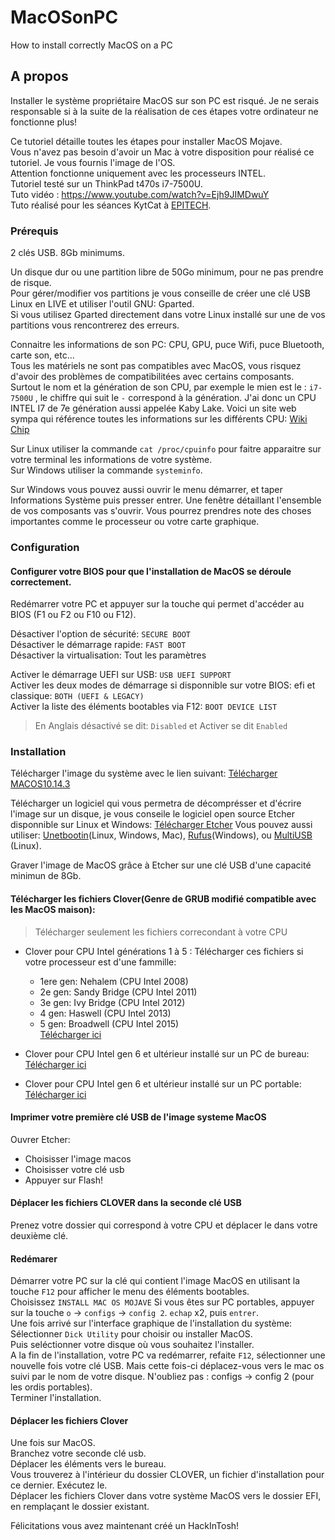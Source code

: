 # MacOSonPC
How to install correctly MacOS on a PC

## A propos

Installer le système propriétaire MacOS sur son PC est risqué. Je ne serais responsable si à la suite de la réalisation de ces étapes votre ordinateur ne fonctionne plus!

Ce tutoriel détaille toutes les étapes pour installer MacOS Mojave.  
Vous n'avez pas besoin d'avoir un Mac à votre disposition pour réalisé ce tutoriel. Je vous fournis l'image de l'OS.  
Attention fonctionne uniquement avec les processeurs INTEL.  
Tutoriel testé sur un ThinkPad t470s i7-7500U.  
Tuto vidéo : https://www.youtube.com/watch?v=Ejh9JIMDwuY  
Tuto réalisé pour les séances KytCat à [EPITECH](http://www.epitech.eu).  

### Prérequis

2 clés USB. 8Gb minimums.

Un disque dur ou une partition libre de 50Go minimum, pour ne pas prendre de risque.  
Pour gérer/modifier vos partitions je vous conseille de créer une clé USB Linux en LIVE et utiliser l'outil GNU: Gparted.  
Si vous utilisez Gparted directement dans votre Linux installé sur une de vos partitions vous rencontrerez des erreurs. 

Connaitre les informations de son PC: CPU, GPU, puce Wifi, puce Bluetooth, carte son, etc...  
Tous les matériels ne sont pas compatibles avec MacOS, vous risquez d'avoir des problèmes de compatibilitées avec certains composants.  
Surtout le nom et la génération de son CPU, par exemple le mien est le : `i7-7500U` , le chiffre qui suit le `-` correspond à la génération. J'ai donc un CPU INTEL I7 de 7e génération aussi appelée Kaby Lake.
Voici un site web sympa qui référence toutes les informations sur les différents CPU:
[Wiki Chip](https://en.wikichip.org/wiki/intel/cpuid)

Sur Linux utiliser la commande `cat /proc/cpuinfo` pour faitre apparaitre sur votre terminal les informations de votre système.  
Sur Windows utiliser la commande `systeminfo`.   

Sur Windows vous pouvez aussi ouvrir le menu démarrer, et taper Informations Système puis presser entrer. Une fenêtre détaillant l'ensemble de vos composants vas s'ouvrir. Vous pourrez prendres note des choses importantes comme le processeur ou votre carte graphique.

### Configuration

#### Configurer votre BIOS pour que l'installation de MacOS se déroule correctement.

Redémarrer votre PC et appuyer sur la touche qui permet d'accéder au BIOS (F1 ou F2 ou F10 ou F12).

Désactiver l'option de sécurité: `SECURE BOOT`  
Désactiver le démarrage rapide: `FAST BOOT`  
Désactiver la virtualisation: Tout les paramètres  
  
Activer le démarrage UEFI sur USB: `USB UEFI SUPPORT`  
Activer les deux modes de démarrage si disponnible sur votre BIOS: efi et classique: `BOTH (UEFI & LEGACY)`  
Activer la liste des éléments bootables via F12: `BOOT DEVICE LIST`  
  
> En Anglais désactivé se dit: `Disabled` et Activer se dit `Enabled`  

### Installation

Télécharger l'image du système avec le lien suivant: 
[Télécharger MACOS10.14.3](https://epitechfr-my.sharepoint.com/:u:/r/personal/constant_loubier_epitech_eu/Documents/MacOs%20Mojave%2010.14.3/MacOS%20Mojave%2010.14.3.raw.zip?csf=1&e=5lHehQ)

Télécharger un logiciel qui vous permetra de décomprésser et d'écrire l'image sur un disque, je vous conseile le logiciel open source Etcher disponnible sur Linux et Windows: 
[Télécharger Etcher](https://www.balena.io/etcher)
Vous pouvez aussi utiliser: [Unetbootin](https://unetbootin.github.io)(Linux, Windows, Mac), [Rufus](https://rufus.ie)(Windows), ou [MultiUSB](http://liveusb.info) (Linux).  

Graver l'image de MacOS grâce à Etcher sur une clé USB d'une capacité minimun de 8Gb.

#### Télécharger les fichiers Clover(Genre de GRUB modifié compatible avec les MacOS maison):

>Télécharger seulement les fichiers correcondant à votre CPU

* Clover pour CPU Intel générations 1 à 5 : Télécharger ces fichiers si votre processeur est d'une fammille:
    * 1ere gen: Nehalem (CPU Intel 2008)
    * 2e gen: Sandy Bridge (CPU Intel 2011)
    * 3e gen: Ivy Bridge (CPU Intel 2012)
    * 4 gen: Haswell (CPU Intel 2013)
    * 5 gen: Broadwell (CPU Intel 2015)  
[Télécharger ici](https://epitechfr-my.sharepoint.com/:u:/r/personal/constant_loubier_epitech_eu/Documents/MacOs%20Mojave%2010.14.3/Clover%201%20a%205%20gen.zip?csf=1&e=YhO34i)

* Clover pour CPU Intel gen 6 et ultérieur installé sur un PC de bureau:
[Télécharger ici](https://epitechfr-my.sharepoint.com/:u:/r/personal/constant_loubier_epitech_eu/Documents/MacOs%20Mojave%2010.14.3/Clover%206+%20gen.zip?csf=1&e=yNhPmo)

* Clover pour CPU Intel gen 6 et ultérieur installé sur un PC portable:
[Télécharger ici](https://epitechfr-my.sharepoint.com/:u:/r/personal/constant_loubier_epitech_eu/Documents/MacOs%20Mojave%2010.14.3/Clover%206+%20gen%20for%20notebooks.zip?csf=1&e=vvvgk4)

#### Imprimer votre première clé USB de l'image systeme MacOS

Ouvrer Etcher: 
* Choisisser l'image macos
* Choisisser votre clé usb
* Appuyer sur Flash!

#### Déplacer les fichiers CLOVER dans la seconde clé USB

Prenez votre dossier qui correspond à votre CPU et déplacer le dans votre deuxième clé.

#### Redémarer

Démarrer votre PC sur la clé qui contient l'image MacOS en utilisant la touche `F12` pour afficher le menu des éléments bootables.  
Choisissez `INSTALL MAC OS MOJAVE`
Si vous êtes sur PC portables, appuyer sur la touche `o` -> `configs` -> `config 2`. `echap` x2, puis `entrer`.  
Une fois arrivé sur l'interface graphique de l'installation du système:
Sélectionner `Dick Utility` pour choisir ou installer MacOS.  
Puis seléctionner votre disque où vous souhaitez l'installer.  
A la fin de l'installation, votre PC va redémarrer, refaite `F12`, sélectionner une nouvelle fois votre clé USB. Mais cette fois-ci déplacez-vous vers le mac os suivi par le nom de votre disque. N'oubliez pas : configs -> config 2 (pour les ordis portables).  
Terminer l'installation.

#### Déplacer les fichiers Clover

Une fois sur MacOS.  
Branchez votre seconde clé usb.  
Déplacer les éléments vers le bureau.  
Vous trouverez à l'intérieur du dossier CLOVER, un fichier d'installation pour ce dernier. Exécutez le.   
Déplacer les fichiers Clover dans votre système MacOS vers le dossier EFI, en remplaçant le dossier existant.  

Félicitations vous avez maintenant créé un HackInTosh!  

